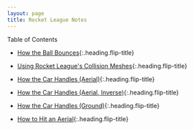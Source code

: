 ```yaml
---
layout: page
title: Rocket League Notes
---
```


Table of Contents

* [How the Ball Bounces]{:.heading.flip-title}
* [Using Rocket League's Collision Meshes]{:.heading.flip-title}
* [How the Car Handles (Aerial)]{:.heading.flip-title}
* [How the Car Handles (Aerial, Inverse)]{:.heading.flip-title}
* [How the Car Handles (Ground)]{:.heading.flip-title}

* [How to Hit an Aerial]{:.heading.flip-title}

[How the Ball Bounces]: ball_bouncing.md
[Using Rocket League's Collision Meshes]: field_geometry.md
[How the Car Handles (Aerial)]: aerial_control.md
[How the Car Handles (Aerial, Inverse)]: aerial_control_inverse.md
[How the Car Handles (Ground)]: ground_control.md
[How to hit an Aerial]: aerial_hit.md

